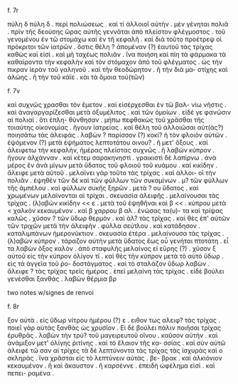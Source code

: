 f. 7r

πύλη δ
πύλη δ . περὶ πολιώσεως . καὶ τί ἀλλοιοῖ αὐτὴν .
μὲν γένηται πολιᾶ . πρὶν τῆς δεούσης ὥρας αὐτῆς 
γεννᾶται ἀπὸ πλείστον φλέγμοστος . τοῦ γενομένου ἐν τῶ
στομάχω καὶ ἐν τῆ κεφαλῆ . καὶ διὰ τοῦτο προέτρεψ
οἱ πρόκριτοι τῶν ἰατρῶν . ὅστις θέλη ? ἀπομέναν (?) ἑαυτοῦ
τὰς τρίχας καθὼς καὶ εἰσὶ . καὶ μὴ ταχέως πολιᾶν . ἵνα
ποιήση καὶ πίη τὰ φάρμακα τὰ καθαίροντα τὴν κεφαλὴν 
καὶ τὸν στόμαχον ἀπὸ τοῦ φλέγματος . ὡς τὴν πικραν
ἱερὰν τοῦ γαληνοῦ . καὶ τὴν θεοδώρητον . ἢ τὴν διὰ μα-
στίχης καὶ ἀλώης . ἢ τὴν τοῦ κάϊε . κὰι τὰ ὅμοια τού(τῶν)

f. 7v

καὶ συχνῶς χρασθαι τὸν ἔμετον . καὶ εἰσέρχεσθαι ἐν τῶ βαλ-
νίω νῆστις . καὶ ἀναγαργαρίζεσθαι μετὰ ὀξυμέλιτος . καὶ 
τῶν ὁμοίων . εἰδέ γε φανῶσιν αἱ πολιαὶ . ὅτι ἐπλη-
θύνθησαν . μήπω πεφθακὼς τοῦ χρᾶσθαι τῆς τοιαύτης 
οἰκονομίας . ἤγουν ἰατρείας . καὶ θέλη τοῦ ἀλλοιῶσαι αὐτ(ὰς?)
ποιησάτω τὰς ἀλειφάς . λαβὼν ? παρίσσον (?) κοκί?
ἠ τὸν φλοιὸν αὐτῶν . ἑψόμενον (?) μετὰ ἐψήματος λεπτοτάτου
οινου? . ἢ μετ' ὄξους . καὶ ἀλειφετω τὴν κεφαλὴν, ἡμέρας
πλείστας συχνῶς . ἢ λαβὼν κύπρον . ἤγουν ἀλχάνναν . καὶ
κέτεμ σαρακηνηστὶ . γραικιστὶ δὲ λαπίρνω . ἀνὰ μέρος ἕν ἀνὰ
μίγων μετὰ ὕδατος τοῦ φλοιοῦ τοῦ κυάμου . καὶ κικίδην . 
ἄλειφε μετὰ αὐτοῦ . μελαίνει γὰρ τοῦτο τὰς τρίχας . καὶ ἀλλοι-
οῖ τὴν πολιᾶν . ἐψηθέν τῶν δὲ καὶ τῶν φύλλων τῶν συκαμίνων . μ?
τῶν φύλλων τῆς ἀμπέλου . καὶ φύλλων συκῆς ξηρῶν . μετὰ ?
ου ὕδατος . καὶ χρωμένων μελαίνονται αἱ τρίχαι . 
σκευασία ἀλειφῆς . μελαίνουσαι τὰς τρίχας . 
(λ)αβὼν κικίδην << ε . μετὰ τοῦ ἐψηθῆναι καὶ β << . κύπρου
μετὰ < χαλκὸν κεκαυμένον . καὶ β χαρρου β αλ . ἑνώσας τα(υ)-
τα καὶ τρίψας καλῶς . χῦσον ? τῶν ὕδωρ θερμὸν . καὶ ἀλ?
τὰς τρίχας . καὶ θὲς ἐπ' αὐτῶν τῶν τριχῶν μετὰ τὴν ἀλειφὴν . φύλλα
σεύτλου . καὶ κατάδησον . καταλιμπάνων ἡμερονύκτιον . 
σκευασία ἑτέρα . μελαίνουσα τὰς τρίχας . 
(λ)αβὼν κύπρον . τάραζον αὐτὴν μετὰ ὕδατος ἕως οὗ γενήται
πτοτάτη . εἶ τα λαβὼν ὄξος καλὸν . ἀπὸ σταφυλῆς μελαίνος
εἰ εὕρης (?) . χῦσον ξ αὐτοῦ εἰς τὴν κύπρον ὀλίγον τί . καὶ
θὲς τὴν κύπρον μετὰ τὸ αὐτὸ ὕδωρ . εἰς τὰ ἀγγεῖα τοῦ ῥο-
δοστάγματος . καὶ τὸ σταλάζον ὕδωρ λαβὼν . ἄλειφε ?
τὰς τρίχας τρεῖς ἡμέρας . ἐπεὶ μελαίνη τὰς τρίχας . 
εἰδὲ βούλει γενέσθαι ξανθάς . λαβὼν θέρμια βρ

two notes w/signes de renvoi

f. 8r 

ξον αὐτὰ . εἰς ὕδωρ νίτρου ἡμέρου (?) ε . ειθον τως αλειφ?
τὰς τρίχας . ποιεῖ γὰρ αὐτὰς ξανθὰς ὡς χρυσίον . Εἰ
δὲ βούλει πάλιν ποιῆσαι τρίχας ἐρυθρᾶς . λαβὼν
τὴν τρύ? τοῦ μαγειρευτοῦ οἴνου . καῦσον αὐτήν . καὶ
ἀνάμιξον μετ' ὀλίγης ῥιτίνης . καὶ τὸ ἔλαιον τῆς κα-
σσίας . καὶ σὺν αὐτῶ ἀλειφέ τῶ σαν αἱ τρίχες 
τὰ δὲ λεπτύνοντα τὰς τρίχας τὰς ἰσχυρὰς καὶ ο
σκληρὰς . ἵνα χρᾶσται εἰς τὸ λεπτύνειν αὐτὰς . βε-
βρακ . καὶ ἀλκιόνιον κεκαυμένον . ἢ καὶ ἄκαυστον . ἢ
καρσέννε . ἐπειδὴ ὠφέλημα εἰσὶ . καὶ πεπει-
ραμένα . 